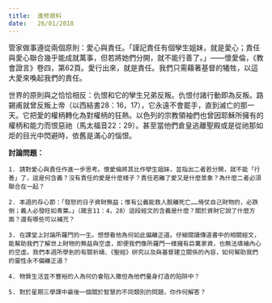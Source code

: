 ```yaml
---
title:  進修資料
date:   26/01/2018
---
```


管家做事遵從兩個原則：愛心與責任。「謹記責任有個孿生姐妹，就是愛心；責任與愛心聯合幾乎能成就萬事，但若將她們分開，就不能行善了。」——懷愛倫，《教會證言》卷四，第62頁。愛行出來，就是責任。我們只需藉著基督的犧牲，以這大愛來喚起我們的責任。

世界的原則與之恰恰相反：仇恨和它的孿生兄弟反叛。仇恨付諸行動即為反叛。路錫甫就曾反叛上帝（以西結書28：16，17），它永遠不會罷手，直到滅亡的那一天。它把愛的權柄轉化為對權柄的狂熱。以色列的宗教領袖們也曾因耶穌所擁有的權柄和能力而恨惡祂（馬太福音22：29）。甚至當他們倉皇逃離聖殿或是從祂那如炬的目光中閃避時，依舊是滿心的惱恨。

**討論問題：**

`1. 請對愛心與責任作進一步思考。懷愛倫將其比作孿生姐妹，並指出二者若分開，就不能「行善」了，這是何含義？沒有責任的愛是什麼樣子？責任若離了愛又是什麼景象？為什麼二者必須聯合在一起？`

`2. 本週的存心節：「發怒的日子資財無益；惟有公義能救人脫離死亡……倚仗自己財物的，必跌倒；義人必發旺如青葉。」（箴言11：4，28）這段經文的含義是什麼？關於資財它說了什麼方面？還有哪些可以補充？`

`3. 在課堂上討論所羅門的一生。想想看他為何如此偏離正道。仔細閱讀傳道書中的相關經文，能幫助我們了解世上財物的無益與空虛，即便我們像所羅門一樣擁有巨萬家資，也無法填補內心的空虛。我們本週所學到的有關祈禱、《聖經》研究以及與基督建立關係的內容，如何幫助我們的靈性永不偏離正道？`

`4. 物質生活並不豐裕的人為何仍會陷入撒但為他們量身打造的陷阱中？`

`5. 對於星期三學課中最後一個關於智慧的不同類別的問題，你作何解答？`